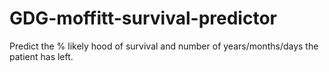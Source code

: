 # GDG-moffitt-survival-predictor
Predict the % likely hood of survival and number of years/months/days the patient has left.
